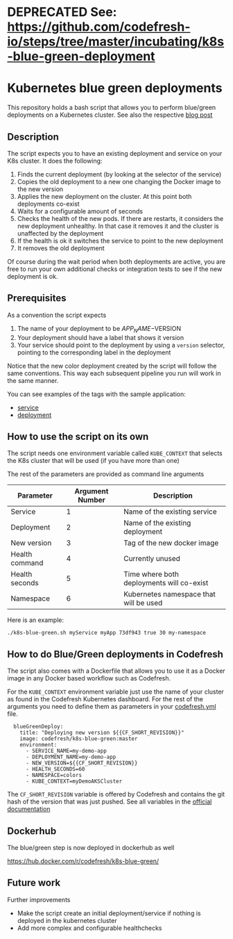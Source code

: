 # DEPRECATED See: https://github.com/codefresh-io/steps/tree/master/incubating/k8s-blue-green-deployment

# Kubernetes blue green deployments

This repository holds a bash script that allows you to perform blue/green deployments on a Kubernetes cluster.
See also the respective [blog post](https://codefresh.io/kubernetes-tutorial/fully-automated-blue-green-deployments-kubernetes-codefresh/)

## Description

The script expects you to have an existing deployment and service on your K8s cluster. It does the following:

1. Finds the current deployment (by looking at the selector of the service)
1. Copies the old deployment to a new one changing the Docker image to the new version
1. Applies the new deployment on the cluster. At this point both deployments co-exist
1. Waits for a configurable amount of seconds
1. Checks the health of the new pods. If there are restarts, it considers the new deployment unhealthy. In that case it removes it and the cluster is unaffected by the deployment
1. If the health is ok it switches the service to point to the new deployment
1. It removes the old deployment

Of course during the wait period when both deployments are active, you are free to run your own additional
checks or integration tests to see if the new deployment is ok.

## Prerequisites

As a convention the script expects

1. The name of your deployment to be $APP_NAME-$VERSION
1. Your deployment should have a label that shows it version
1. Your service should point to the deployment by using a `version` selector, pointing to the corresponding label in the deployment

Notice that the new color deployment created by the script will follow the same conventions. This
way each subsequent pipeline you run will work in the same manner.

You can see examples of the tags with the sample application:

* [service](example/service.yml)
* [deployment](example/deployment.yml)


## How to use the script on its own

The script needs one environment variable called `KUBE_CONTEXT` that selects the K8s cluster that will be used (if you have more than one)

The rest of the parameters are provided as command line arguments

| Parameter | Argument Number | Description     |
| ----------| --------------- | --------------- |
| Service   |         1       | Name of the existing service |
| Deployment |        2       | Name of the existing deployment |
| New version |       3       | Tag of the new docker image    |
| Health command |   4        | Currently unused       |
| Health seconds | 5          | Time where both deployments will co-exist |
| Namespace |     6           | Kubernetes namespace that will be used |

Here is an example:

```
./k8s-blue-green.sh myService myApp 73df943 true 30 my-namespace
```



## How to do Blue/Green deployments in Codefresh

The script also comes with a Dockerfile that allows you to use it as a Docker image in any Docker based workflow such as Codefresh.

For the `KUBE_CONTEXT` environment variable just use the name of your cluster as found in the Codefresh Kubernetes dashboard. For the rest of the arguments you need to define them as parameters in your [codefresh.yml](example/codefresh.yml) file.

```
  blueGreenDeploy:
    title: "Deploying new version ${{CF_SHORT_REVISION}}"
    image: codefresh/k8s-blue-green:master
    environment:
      - SERVICE_NAME=my-demo-app
      - DEPLOYMENT_NAME=my-demo-app
      - NEW_VERSION=${{CF_SHORT_REVISION}}
      - HEALTH_SECONDS=60
      - NAMESPACE=colors
      - KUBE_CONTEXT=myDemoAKSCluster
```

The `CF_SHORT_REVISION` variable is offered by Codefresh and contains the git hash of the version that was just pushed. See all variables in the [official documentation](https://codefresh.io/docs/docs/codefresh-yaml/variables/)

## Dockerhub
The blue/green step is now deployed in dockerhub as well

https://hub.docker.com/r/codefresh/k8s-blue-green/


## Future work

Further improvements

* Make the script create an initial deployment/service if nothing is deployed in the kubernetes cluster
* Add more complex and configurable healthchecks


